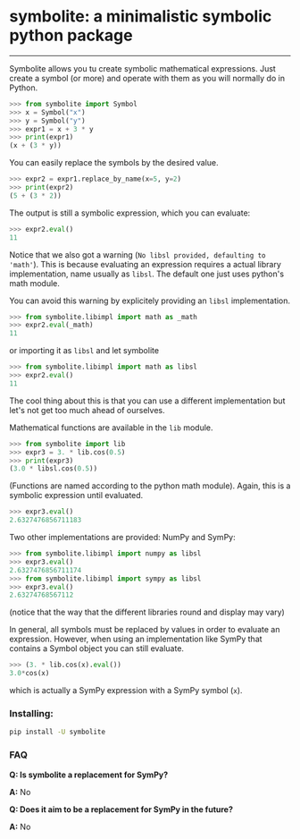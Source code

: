 # symbolite: a minimalistic symbolic python package

______________________________________________________________________

Symbolite allows you tu create symbolic mathematical
expressions. Just create a symbol (or more) and operate with them as you
will normally do in Python.

```python
>>> from symbolite import Symbol
>>> x = Symbol("x")
>>> y = Symbol("y")
>>> expr1 = x + 3 * y
>>> print(expr1)
(x + (3 * y))
```

You can easily replace the symbols by the desired value.

```python
>>> expr2 = expr1.replace_by_name(x=5, y=2)
>>> print(expr2)
(5 + (3 * 2))
```

The output is still a symbolic expression, which you can evaluate:

```python
>>> expr2.eval()
11
```

Notice that we also got a warning (`No libsl provided, defaulting to 'math'`).
This is because evaluating an expression requires a actual library implementation,
name usually as `libsl`. The default one just uses python's math module.

You can avoid this warning by explicitely providing an `libsl` implementation.

```python
>>> from symbolite.libimpl import math as _math
>>> expr2.eval(_math)
11
```

or importing it as `libsl` and let symbolite

```python
>>> from symbolite.libimpl import math as libsl
>>> expr2.eval()
11
```

The cool thing about this is that you can use a different implementation
but let's not get too much ahead of ourselves.

Mathematical functions are available in the `lib` module.

```python
>>> from symbolite import lib
>>> expr3 = 3. * lib.cos(0.5)
>>> print(expr3)
(3.0 * libsl.cos(0.5))
```

(Functions are named according to the python math module).
Again, this is a symbolic expression until evaluated.

```python
>>> expr3.eval()
2.6327476856711183
```

Two other implementations are provided: NumPy and SymPy:

```python
>>> from symbolite.libimpl import numpy as libsl
>>> expr3.eval()
2.6327476856711174
>>> from symbolite.libimpl import sympy as libsl
>>> expr3.eval()
2.63274768567112
```

(notice that the way that the different libraries round and
display may vary)

In general, all symbols must be replaced by values in order
to evaluate an expression. However, when using an implementation
like SymPy that contains a Symbol object you can still evaluate.

```python
>>> (3. * lib.cos(x).eval())
3.0*cos(x)
```

which is actually a SymPy expression with a SymPy symbol (`x`).

### Installing:

```bash
pip install -U symbolite
```

### FAQ

**Q: Is symbolite a replacement for SymPy?**

**A:** No

**Q: Does it aim to be a replacement for SymPy in the future?**

**A:** No
